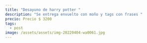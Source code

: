 ```yaml
---
title: "Desayuno de harry potter "
description: "Se entrega envuelto con moño y tags con frases "
precio: Precio $ 3200
tags:
  - post
image: /assets/assets/img-20220404-wa0061.jpg
---
```

